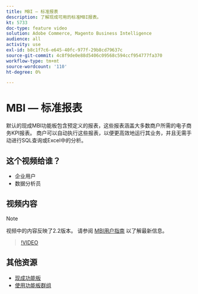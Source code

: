 ```yaml
---
title: MBI — 标准报表
description: 了解现成可用的标准MBI报表。
kt: 5733
doc-type: feature video
solution: Adobe Commerce, Magento Business Intelligence
audience: all
activity: use
exl-id: b8c1f7c6-e645-40fc-977f-29b8cd79637c
source-git-commit: 4c8f9de0e88d5406c09568c594ccf954777fa370
workflow-type: tm+mt
source-wordcount: '110'
ht-degree: 0%

---
```


# MBI — 标准报表

默认的现成MBI功能板包含预定义的报表，这些报表涵盖大多数商户所需的电子商务KPI报表。 商户可以自动执行这些报表，以便更高效地运行其业务，并且无需手动进行SQL查询或Excel中的分析。

## 这个视频给谁？

- 企业用户
- 数据分析员

## 视频内容

>[!NOTE]
>
>视频中的内容反映了2.2版本。 请参阅 [MBI用户指南](https://docs.magento.com/mbi/) 以了解最新信息。

>[!VIDEO](https://video.tv.adobe.com/v/35987?quality=12&learn=on)

## 其他资源

- [现成功能板](https://docs.magento.com/mbi/data-user/dashboards/dashboards-pro.html)
- [使用功能板群组](https://docs.magento.com/mbi/data-user/dashboards/using-dashboard-groups.html)
